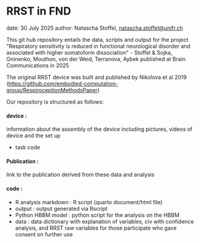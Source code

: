 # RRST in FND

 date: 		30 July 2025
 author: 	Natascha Stoffel, natascha.stoffel@unifr.ch
 
This git hub repository entails the data, scripts and output for the project "Respiratory sensitivity is reduced in functional neurological disorder and associated with higher somatoform dissociation" - Stoffel & Sojka, Gninenko, Mouthon, von der Weid, Terranova, Aybek published at Brain Communications in 2025


The original RRST device was built and published by Nikolova et al 2019
(https://github.com/embodied-computation-group/RespiroceptionMethodsPaper)


Our repository is structured as follows:

#### device :	
information about the assembly of the device including pictures, videos of device and the set up
-  task code

#### Publication :	
link to the publication derived from these data and analysis

#### code :		
-  R analysis markdown :  R script (quarto document/html file)
-  output : output generated via Rscript
-  Python HBBM model :  python script for the analysis on the HBBM
-  data :  data dictionary with explanation of variables, civ with confidence analysis, and RRST raw variables for those participate who gave consent on further use
        



